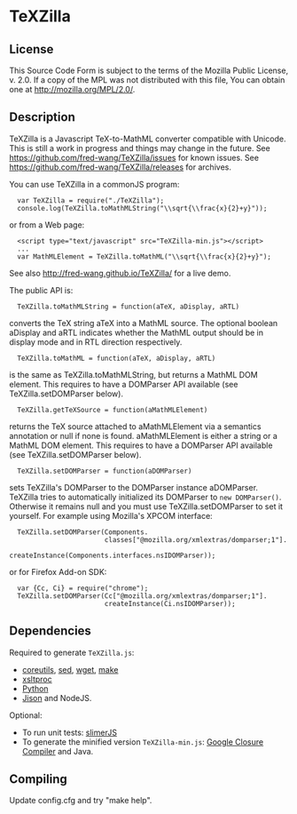 TeXZilla
========

License
-------

This Source Code Form is subject to the terms of the Mozilla Public
License, v. 2.0. If a copy of the MPL was not distributed with this
file, You can obtain one at http://mozilla.org/MPL/2.0/.

Description
-----------

TeXZilla is a Javascript TeX-to-MathML converter compatible
with Unicode. This is still a work in progress and things may change in the
future. See https://github.com/fred-wang/TeXZilla/issues for known issues.
See https://github.com/fred-wang/TeXZilla/releases for archives.

You can use TeXZilla in a commonJS program:

      var TeXZilla = require("./TeXZilla");
      console.log(TeXZilla.toMathMLString("\\sqrt{\\frac{x}{2}+y}"));

or from a Web page:

      <script type="text/javascript" src="TeXZilla-min.js"></script>
      ...
      var MathMLElement = TeXZilla.toMathML("\\sqrt{\\frac{x}{2}+y}");

See also http://fred-wang.github.io/TeXZilla/ for a live demo.

The public API is:

      TeXZilla.toMathMLString = function(aTeX, aDisplay, aRTL)

  converts the TeX string aTeX into a MathML source. The optional boolean
  aDisplay and aRTL indicates whether the MathML output should be in display
  mode and in RTL direction respectively.

      TeXZilla.toMathML = function(aTeX, aDisplay, aRTL)

  is the same as TeXZilla.toMathMLString, but returns a MathML DOM element. This
  requires to have a DOMParser API available (see TeXZilla.setDOMParser below).

      TeXZilla.getTeXSource = function(aMathMLElement)

  returns the TeX source attached to aMathMLElement via a semantics annotation
  or null if none is found. aMathMLElement is either a string or a MathML DOM
  element. This requires to have a DOMParser API available (see
  TeXZilla.setDOMParser below).

      TeXZilla.setDOMParser = function(aDOMParser)

  sets TeXZilla's DOMParser to the DOMParser instance aDOMParser. TeXZilla
  tries to automatically initialized its DOMParser to `new DOMParser()`.
  Otherwise it remains null and you must use TeXZilla.setDOMParser to set it
  yourself. For example using Mozilla's XPCOM interface:

      TeXZilla.setDOMParser(Components.
                            classes["@mozilla.org/xmlextras/domparser;1"].
                            createInstance(Components.interfaces.nsIDOMParser));

  or for Firefox Add-on SDK:

      var {Cc, Ci} = require("chrome");
      TeXZilla.setDOMParser(Cc["@mozilla.org/xmlextras/domparser;1"].
                            createInstance(Ci.nsIDOMParser));

Dependencies
------------

Required to generate `TeXZilla.js`:

- [coreutils](https://www.gnu.org/software/coreutils/), [sed](https://www.gnu.org/software/sed/), [wget](https://www.gnu.org/software/wget/), [make](https://www.gnu.org/software/make/)
- [xsltproc](http://xmlsoft.org/XSLT/xsltproc2.html)
- [Python](http://www.python.org/)
- [Jison](http://zaach.github.io/jison) and NodeJS.

Optional:

- To run unit tests: [slimerJS](http://slimerjs.org/)
- To generate the minified version `TeXZilla-min.js`: [Google Closure Compiler](https://developers.google.com/closure/compiler/) and Java.

Compiling
---------

Update config.cfg and try "make help".
